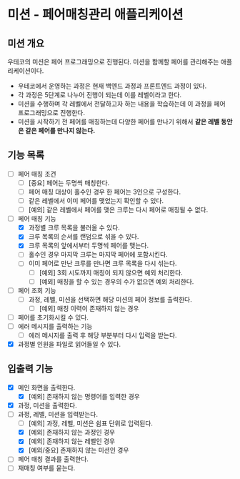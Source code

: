 # 미션 - 페어매칭관리 애플리케이션

## 미션 개요

우테코의 미션은 페어 프로그래밍으로 진행된다.
미션을 함께할 페어를 관리해주는 애플리케이션이다.

- 우테코에서 운영하는 과정은 현재 백엔드 과정과 프론트엔드 과정이 있다.
- 각 과정은 5단계로 나누어 진행이 되는데 이를 레벨이라고 한다.
- 미션을 수행하며 각 레벨에서 전달하고자 하는 내용을 학습하는데 이 과정을 페어 프로그래밍으로 진행한다.
- 미션을 시작하기 전 페어를 매칭하는데 다양한 페어를 만나기 위해서 **같은 레벨 동안은 같은 페어를 만나지 않는다.**

## 기능 목록

- [ ] 페어 매칭 조건
    - [ ] [중요] 페어는 두명씩 매칭한다.
    - [ ] 페어 매칭 대상이 홀수인 경우 한 페어는 3인으로 구성한다.
    - [ ] 같은 레벨에서 이미 페어를 맺었는지 확인할 수 있다.
    - [ ] [예외] 같은 레벨에서 페어를 맺은 크루는 다시 페어로 매칭될 수 없다.
- [ ] 페어 매칭 기능
    - [x] 과정별 크루 목록을 불러올 수 있다.
    - [x] 크루 목록의 순서를 랜덤으로 섞을 수 있다.
    - [x] 크루 목록의 앞에서부터 두명씩 페어를 맺는다.
    - [ ] 홀수인 경우 마지막 크루는 마지막 페어에 포함시킨다.
    - [ ] 이미 페어로 만난 크루를 만나면 크루 목록을 다시 섞는다.
        - [ ] [예외] 3회 시도까지 매칭이 되지 않으면 예외 처리한다.
        - [ ] [예외] 매칭을 할 수 있는 경우의 수가 없으면 예외 처리한다.
- [ ] 페어 조회 기능
    - [ ] 과정, 레벨, 미션을 선택하면 해당 미션의 페어 정보를 출력한다.
        - [ ] [예외] 매칭 이력이 존재하지 않는 경우
- [ ] 페어를 초기화시킬 수 있다.
- [ ] 에러 메시지를 출력하는 기능
    - [ ] 에러 메시지를 출력 후 해당 부분부터 다시 입력을 받는다.
- [x] 과정별 인원을 파일로 읽어들일 수 있다.

## 입출력 기능

- [x] 메인 화면을 출력한다.
    - [x] [예외] 존재하지 않는 명령어를 입력한 경우
- [x] 과정, 미션을 출력한다.
- [ ] 과정, 레벨, 미션을 입력받는다.
    - [ ] [예외] 과정, 레벨, 미션은 쉼표 단위로 입력된다.
    - [x] [예외] 존재하지 않는 과정인 경우
    - [x] [예외] 존재하지 않는 레벨인 경우
    - [x] [예외/중요] 존재하지 않는 미션인 경우
- [ ] 페어 매칭 결과를 출력한다.
- [ ] 재매칭 여부를 묻는다.
